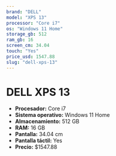 ```yaml
---
brand: "DELL"
model: "XPS 13"
processor: "Core i7"
os: "Windows 11 Home"
storage_gb: 512
ram_gb: 16
screen_cm: 34.04
touch: "Yes"
price_usd: 1547.88
slug: "dell-xps-13"
---
```


# DELL XPS 13

- **Procesador:** Core i7
- **Sistema operativo:** Windows 11 Home
- **Almacenamiento:** 512 GB
- **RAM:** 16 GB
- **Pantalla:** 34.04 cm
- **Pantalla táctil:** Yes
- **Precio:** $1547.88
